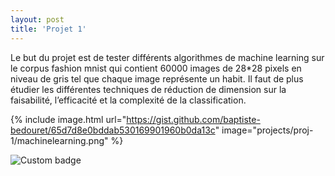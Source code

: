 ```yaml
---
layout: post
title: 'Projet 1'
---
```


Le but du projet est de tester différents algorithmes de machine learning sur le corpus fashion mnist qui contient 60000 images de 28*28 pixels en niveau de gris tel que chaque image représente un habit. Il faut de plus étudier les différentes techniques de réduction de dimension sur la faisabilité, l’efficacité et la complexité de la classification.


{% include image.html url="https://gist.github.com/baptiste-bedouret/65d7d8e0bddab530169901960b0da13c" image="projects/proj-1/machinelearning.png" %}


![Custom badge](https://img.shields.io/aur/last-modified/https://gist.github.com/baptiste-bedouret/65d7d8e0bddab530169901960b0da13c)